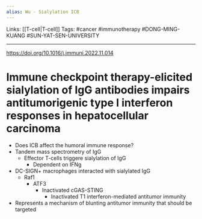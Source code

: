 ```yaml
---
alias: Wu - Sialylation ICB
---
```


Links: [[T-cell|T-cell]]
Tags: #cancer #immunotherapy #DONG-MING-KUANG #SUN-YAT-SEN-UNIVERSITY

---

https://doi.org/10.1016/j.immuni.2022.11.014

# Immune checkpoint therapy-elicited sialylation of IgG antibodies impairs antitumorigenic type I interferon responses in hepatocellular carcinoma

- Does ICB affect the humoral immune response?
- Tandem mass spectrometry of IgG
	- Effector T-cells triggere sialylation of IgG
		- Dependent on IFNg
- DC-SIGN+ macrophages interacted with sialylated IgG
	- Raf1
		- ATF3
			- Inactivated cGAS-STING
				- Inactivated T1 interferon-mediated antitumor immunity
- Represents a mechanism of blunting antitumor immunity that should be targeted